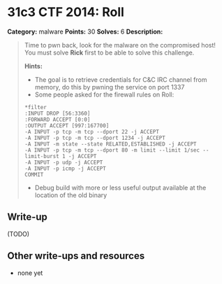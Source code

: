 # 31c3 CTF 2014: Roll

**Category:** malware
**Points:** 30
**Solves:** 6
**Description:**

> Time to pwn back, look for the malware on the compromised host!
> You must solve **Rick** first to be able to solve this challenge.
>
> **Hints:**
> - The goal is to retrieve credentials for C&C IRC channel from memory, do this by pwning the service on port 1337
> - Some people asked for the firewall rules on Roll:
>```
> *filter
> :INPUT DROP [56:3360]
> :FORWARD ACCEPT [0:0]
> :OUTPUT ACCEPT [997:167700]
> -A INPUT -p tcp -m tcp --dport 22 -j ACCEPT
> -A INPUT -p tcp -m tcp --dport 1234 -j ACCEPT
> -A INPUT -m state --state RELATED,ESTABLISHED -j ACCEPT
> -A INPUT -p tcp -m tcp --dport 80 -m limit --limit 1/sec --limit-burst 1 -j ACCEPT
> -A INPUT -p udp -j ACCEPT
> -A INPUT -p icmp -j ACCEPT
> COMMIT
>```
> - Debug build with more or less useful output available at the location of the old binary

## Write-up

(TODO)

## Other write-ups and resources

* none yet

